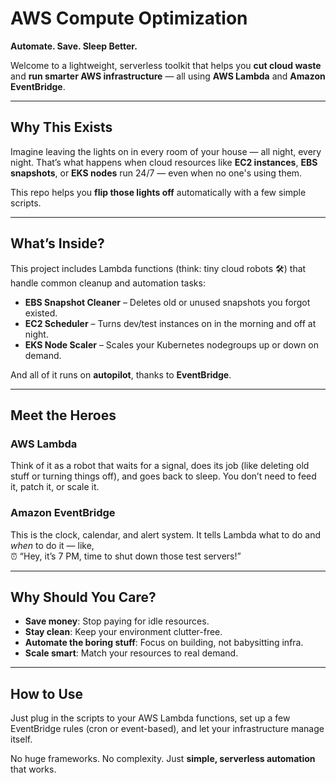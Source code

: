 # AWS Compute Optimization  
**Automate. Save. Sleep Better.**  

Welcome to a lightweight, serverless toolkit that helps you **cut cloud waste** and **run smarter AWS infrastructure** — all using **AWS Lambda** and **Amazon EventBridge**.

---

## Why This Exists

Imagine leaving the lights on in every room of your house — all night, every night. That’s what happens when cloud resources like **EC2 instances**, **EBS snapshots**, or **EKS nodes** run 24/7 — even when no one's using them.

This repo helps you **flip those lights off** automatically with a few simple scripts.

---

## What’s Inside?

This project includes Lambda functions (think: tiny cloud robots 🛠️) that handle common cleanup and automation tasks:

- **EBS Snapshot Cleaner** – Deletes old or unused snapshots you forgot existed.
- **EC2 Scheduler** – Turns dev/test instances on in the morning and off at night.
- **EKS Node Scaler** – Scales your Kubernetes nodegroups up or down on demand.

And all of it runs on **autopilot**, thanks to **EventBridge**.

---

## Meet the Heroes

### AWS Lambda  
Think of it as a robot that waits for a signal, does its job (like deleting old stuff or turning things off), and goes back to sleep. You don’t need to feed it, patch it, or scale it.

### Amazon EventBridge  
This is the clock, calendar, and alert system. It tells Lambda what to do and *when* to do it — like,  
⏰ “Hey, it’s 7 PM, time to shut down those test servers!”

---

## Why Should You Care?

- **Save money**: Stop paying for idle resources.
- **Stay clean**: Keep your environment clutter-free.
- **Automate the boring stuff**: Focus on building, not babysitting infra.
- **Scale smart**: Match your resources to real demand.

---

## How to Use

Just plug in the scripts to your AWS Lambda functions, set up a few EventBridge rules (cron or event-based), and let your infrastructure manage itself.

No huge frameworks. No complexity. Just **simple, serverless automation** that works.
